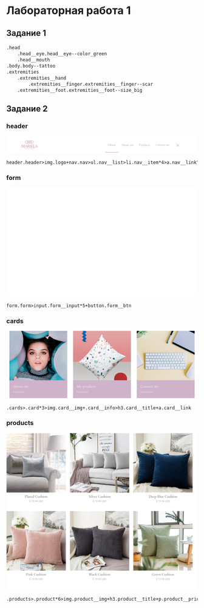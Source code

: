 # Лабораторная работа 1

## Задание 1

```
.head
    .head__eye.head__eye--color_green
    .head__mouth
.body.body--tattoo
.extremities
    .extremities__hand
        .extremities__finger.extremities__finger--scar
    .extremities__foot.extremities__foot--size_big
```

## Задание 2

### header

![header](./img/header.png)

```
header.header>img.logo+nav.nav>ul.nav__list>li.nav__item*4>a.nav__link^li.nav__item>a.nav__link>img.nav__img

```

### form

![form](./img/form.png)

```
form.form>input.form__input*5+button.form__btn
```

### cards

![cards](./img/cards.png)

```
.cards>.card*3>img.card__img+.card__info>h3.card__title+a.card__link
```

### products

![products](./img/products.png)

```
.products>.product*6>img.product__img+h3.product__title+p.product__price
```
